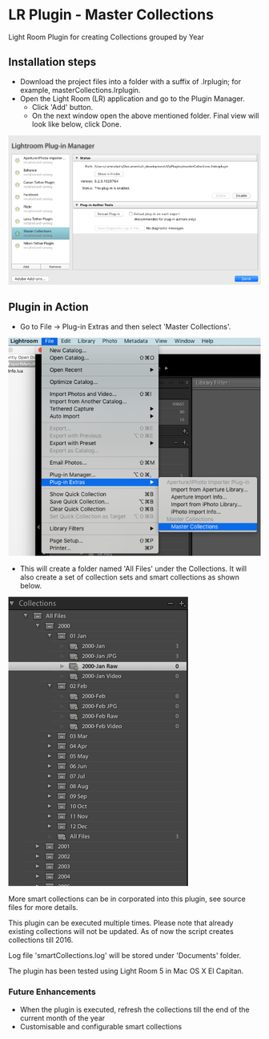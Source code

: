 # LR Plugin - Master Collections
Light Room Plugin for creating Collections grouped by Year

## Installation steps

- Download the project files into a folder with a suffix of .lrplugin; for example, masterCollections.lrplugin.
- Open the Light Room (LR) application and go to the Plugin Manager. 
  - Click 'Add' button. 
  - On the next window open the above mentioned folder. Final view will look like below, click Done.

![alt plugin manager light room](doc/pluginManager.png)

## Plugin in Action

- Go to File -> Plug-in Extras and then select 'Master Collections'.

![alt master collections menu in light room](doc/menu.png)

- This will create a folder named 'All Files' under the Collections. It will also create a set of collection sets and smart collections as shown below.

![alt master collections in light room](doc/collections.png)

More smart collections can be in corporated into this plugin, see source files for more details.

This plugin can be executed multiple times. Please note that already existing collections will not be updated. 
As of now the script creates collections till 2016.

Log file 'smartCollections.log' will be stored under 'Documents' folder.

The plugin has been tested using Light Room 5 in Mac OS X El Capitan.

### Future Enhancements

- When the plugin is executed, refresh the collections till the end of the current month of the year
- Customisable and configurable smart collections


